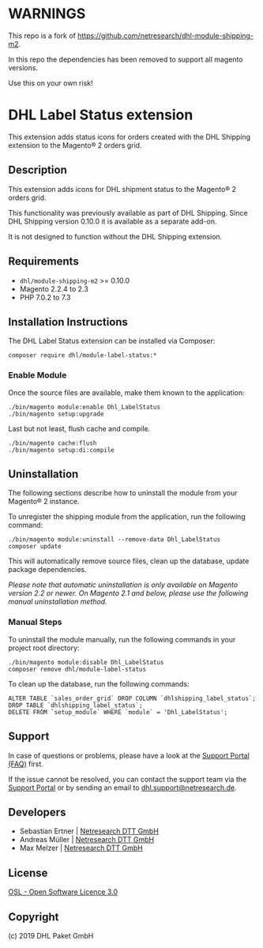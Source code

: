 # WARNINGS
This repo is a fork of https://github.com/netresearch/dhl-module-shipping-m2.

In this repo the dependencies has been removed to support all magento versions.

Use this on your own risk!

# DHL Label Status extension

This extension adds status icons for orders created with the DHL Shipping
extension to the Magento® 2 orders grid.

## Description

This extension adds icons for DHL shipment status to the Magento® 2
orders grid.

This functionality was previously available as part of DHL Shipping.
Since DHL Shipping version 0.10.0 it is available as a separate add-on.

It is not designed to function without the DHL Shipping extension.

## Requirements

* `dhl/module-shipping-m2` >= 0.10.0
* Magento 2.2.4 to 2.3
* PHP 7.0.2 to 7.3

## Installation Instructions

The DHL Label Status extension can be installed via Composer:

    composer require dhl/module-label-status:*

### Enable Module

Once the source files are available, make them known to the application:

    ./bin/magento module:enable Dhl_LabelStatus
    ./bin/magento setup:upgrade

Last but not least, flush cache and compile.

    ./bin/magento cache:flush
    ./bin/magento setup:di:compile

## Uninstallation

The following sections describe how to uninstall the module from your Magento® 2 instance. 

To unregister the shipping module from the application, run the following command:

    ./bin/magento module:uninstall --remove-data Dhl_LabelStatus
    composer update
    
This will automatically remove source files, clean up the database, update package dependencies.

*Please note that automatic uninstallation is only available on Magento version 2.2 or newer.
On Magento 2.1 and below, please use the following manual uninstallation method.*

### Manual Steps

To uninstall the module manually, run the following commands in your project
root directory:

    ./bin/magento module:disable Dhl_LabelStatus
    composer remove dhl/module-label-status

To clean up the database, run the following commands:

    ALTER TABLE `sales_order_grid` DROP COLUMN `dhlshipping_label_status`;
    DROP TABLE `dhlshipping_label_status`;
    DELETE FROM `setup_module` WHERE `module` = 'Dhl_LabelStatus';

## Support

In case of questions or problems, please have a look at the
[Support Portal (FAQ)](http://dhl.support.netresearch.de/) first.

If the issue cannot be resolved, you can contact the support team via the
[Support Portal](http://dhl.support.netresearch.de/) or by sending an email
to <dhl.support@netresearch.de>.

## Developers

* Sebastian Ertner | [Netresearch DTT GmbH](http://www.netresearch.de/)
* Andreas Müller | [Netresearch DTT GmbH](http://www.netresearch.de/)
* Max Melzer | [Netresearch DTT GmbH](http://www.netresearch.de/)

## License

[OSL - Open Software Licence 3.0](http://opensource.org/licenses/osl-3.0.php)

## Copyright

(c) 2019 DHL Paket GmbH

